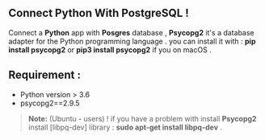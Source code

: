 ﻿## Connect Python With PostgreSQL !

 Connect a **Python** app with **Posgres** database , 
   **Psycopg2**  it's a database adapter for the Python programming language .
  you can install it with : 
  **pip install psycopg2**
  or
  **pip3 install psycopg2** if you on macOS .
## Requirement :

- Python version > 3.6 
- psycopg2==2.9.5

> **Note:** (Ubuntu - users) !
>  if you have a problem with install **Psycopg2**
>  install [libpq-dev] library :
>  **sudo apt-get install libpq-dev** .




